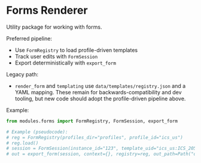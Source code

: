 # Forms Renderer

Utility package for working with forms.

Preferred pipeline:
- Use ``FormRegistry`` to load profile-driven templates
- Track user edits with ``FormSession``
- Export deterministically with ``export_form``

Legacy path:
- ``render_form`` and ``templating`` use ``data/templates/registry.json`` and a YAML mapping. These remain for
  backwards-compatibility and dev tooling, but new code should adopt the
  profile-driven pipeline above.

Example:

```python
from modules.forms import FormRegistry, FormSession, export_form

# Example (pseudocode):
# reg = FormRegistry(profiles_dir="profiles", profile_id="ics_us")
# reg.load()
# session = FormSession(instance_id="123", template_uid="ics_us:ICS_205@2025.09")
# out = export_form(session, context={}, registry=reg, out_path=Path("out.pdf"))
```
